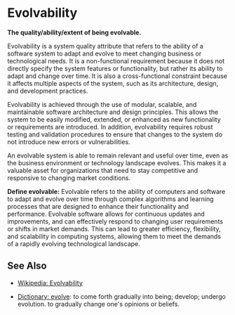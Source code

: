 # Evolvability

**The quality/ability/extent of being evolvable.**

<span data-chatgpt-prompt="explain evolvability (system quality attribute, non-functional requirement, cross-functional constraint)">

Evolvability is a system quality attribute that refers to the ability of a software system to adapt and evolve to meet changing business or technological needs. It is a non-functional requirement because it does not directly specify the system features or functionality, but rather its ability to adapt and change over time. It is also a cross-functional constraint because it affects multiple aspects of the system, such as its architecture, design, and development practices.

Evolvability is achieved through the use of modular, scalable, and maintainable software architecture and design principles. This allows the system to be easily modified, extended, or enhanced as new functionality or requirements are introduced. In addition, evolvability requires robust testing and validation procedures to ensure that changes to the system do not introduce new errors or vulnerabilities.

An evolvable system is able to remain relevant and useful over time, even as the business environment or technology landscape evolves. This makes it a valuable asset for organizations that need to stay competitive and responsive to changing market conditions.

</span>

**Define evolvable:** <span data-chatgpt-prompt="define evolvable (computers and software)">Evolvable refers to the ability of computers and software to adapt and evolve over time through complex algorithms and learning processes that are designed to enhance their functionality and performance. Evolvable software allows for continuous updates and improvements, and can effectively respond to changing user requirements or shifts in market demands. This can lead to greater efficiency, flexibility, and scalability in computing systems, allowing them to meet the demands of a rapidly evolving technological landscape.</span>

## See Also

* [Wikipedia: Evolvability](https://wikipedia.org/wiki/Evolvability)

* [Dictionary: evolve](https://www.dictionary.com/browse/evolve): to come forth gradually into being; develop; undergo evolution. to gradually change one's opinions or beliefs.

